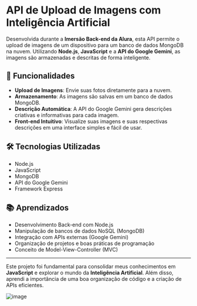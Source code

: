 # API de Upload de Imagens com Inteligência Artificial

Desenvolvida durante a **Imersão Back-end da Alura**, esta API permite o upload de imagens de um dispositivo para um banco de dados MongoDB na nuvem. Utilizando **Node.js**, **JavaScript** e a **API do Google Gemini**, as imagens são armazenadas e descritas de forma inteligente.

## 🚀 Funcionalidades

- **Upload de Imagens**: Envie suas fotos diretamente para a nuvem.
- **Armazenamento**: As imagens são salvas em um banco de dados MongoDB.
- **Descrição Automática**: A API do Google Gemini gera descrições criativas e informativas para cada imagem.
- **Front-end Intuitivo**: Visualize suas imagens e suas respectivas descrições em uma interface simples e fácil de usar.

## 🛠️ Tecnologias Utilizadas

- Node.js
- JavaScript
- MongoDB
- API do Google Gemini
- Framework Express

## 📚 Aprendizados

- Desenvolvimento Back-end com Node.js
- Manipulação de bancos de dados NoSQL (MongoDB)
- Integração com APIs externas (Google Gemini)
- Organização de projetos e boas práticas de programação
- Conceito de Model-View-Controller (MVC)

---

Este projeto foi fundamental para consolidar meus conhecimentos em **JavaScript** e explorar o mundo da **Inteligência Artificial**. Além disso, aprendi a importância de uma boa organização de código e a criação de APIs eficientes.

![image](https://github.com/user-attachments/assets/0d582497-49fb-41a2-96b1-5385a6a436e8)
